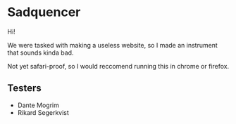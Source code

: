 # Sadquencer

Hi!

We were tasked with making a useless website, so I made an instrument that sounds kinda bad.

Not yet safari-proof, so I would reccomend running this in chrome or firefox.

## Testers

- Dante Mogrim
- Rikard Segerkvist
